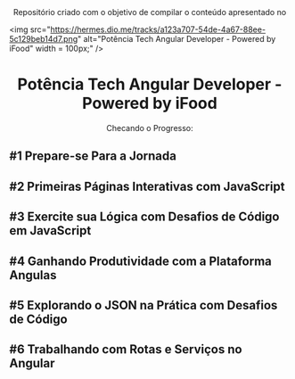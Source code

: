 <center>Repositório criado com o objetivo de compilar o conteúdo apresentado no</center>

<img src="https://hermes.dio.me/tracks/a123a707-54de-4a67-88ee-5c129beb14d7.png" alt="Potência Tech Angular Developer -  Powered by iFood" width = 100px;" />

<center><b><h1>Potência Tech Angular Developer - Powered by iFood</h1></b></center>

<center>Checando o Progresso:</center>

<h2><b>#1 Prepare-se Para a Jornada</b></h2>

<h2><b>#2 Primeiras Páginas Interativas com JavaScript</b></h2>

<h2><b>#3 Exercite sua Lógica com Desafios de Código em JavaScript</b></h2>

<h2><b>#4 Ganhando Produtividade com a Plataforma Angulas</b></h2>

<h2><b>#5 Explorando o JSON na Prática com Desafios de Código</b></h2>

<h2><b>#6 Trabalhando com Rotas e Serviços no Angular</b></h2>

